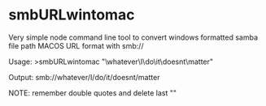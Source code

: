 # smbURLwintomac
Very simple node command line tool to convert windows formatted samba file path MACOS URL format with smb://

Usage:
    >smbURLwintomac "\\whatever\I\do\it\doesnt\matter"

Output:
    smb://whatever/I/do/it/doesnt/matter

NOTE: remember double quotes and delete last "\"

